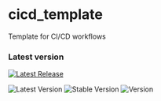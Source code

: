 # cicd_template
Template for CI/CD workflows 

### Latest version
[![Latest Release](https://img.shields.io/github/v/release/Martijho/cicd_template)](https://github.com/Martijho/cicd_template/releases/latest)

![Latest Version](https://api.github.com/repos/Martijho/cicd_template/variables/LATEST_VERSION)
![Stable Version](https://api.github.com/repos/Martijho/cicd_template/variables/STABLE_VERSION)
![Version](https://api.github.com/repos/Martijho/cicd_template/variables/MOST_RECENT_TAG)
